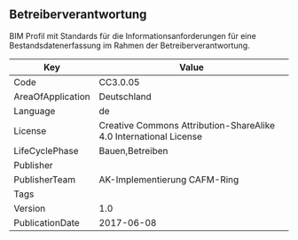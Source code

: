 ## Betreiberverantwortung
BIM Profil mit Standards für die Informationsanforderungen für eine Bestandsdatenerfassung im Rahmen der Betreiberverantwortung.

Key | Value |
--|--|
Code | CC3.0.05 |  
AreaOfApplication | Deutschland |  
Language | de |  
License | Creative Commons Attribution-ShareAlike 4.0 International License |  
LifeCyclePhase | Bauen,Betreiben |  
Publisher | [](https://www.cafm-connect.org) |  
PublisherTeam | AK-Implementierung CAFM-Ring |  
Tags |  |  
Version | 1.0 |  
PublicationDate | 2017-06-08 |  
